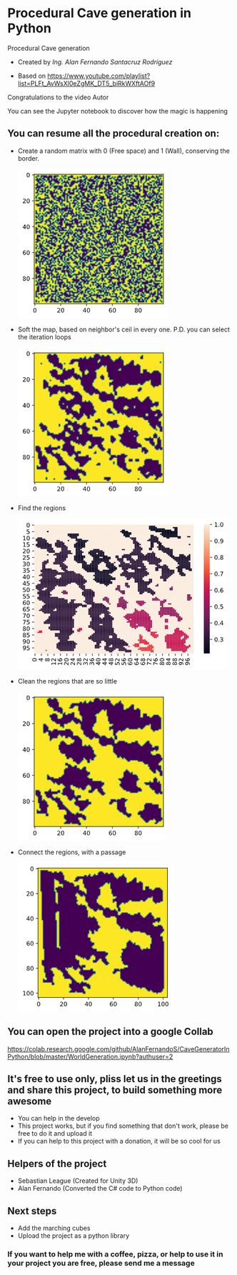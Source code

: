 

# Procedural Cave generation in Python

Procedural Cave generation

* Created by *Ing. Alan Fernando Santacruz Rodríguez*

* Based on https://www.youtube.com/playlist?list=PLFt_AvWsXl0eZgMK_DT5_biRkWXftAOf9

Congratulations to the video Autor

You can see the Jupyter notebook to discover how the magic is happening

##  You can resume all the procedural creation on:

* Create a random matrix with 0 (Free space) and 1 (Wall), conserving the border.

  ![RandomMatrix](RandomMatrix.png)

* Soft the map, based on neighbor's  ceil in every one. P.D. you can select the iteration loops

  ![SoftedMap](SoftedMap.png)

* Find the regions

  ![RegionedMap](RegionedMap.png)

* Clean the regions that are so little

  ![CleannedMap](CleannedMap.png)

* Connect the regions, with a passage

  ![ConnectedMap](ConnectedMap.png)
## You can open the project into a google Collab
https://colab.research.google.com/github/AlanFernandoS/CaveGeneratorInPython/blob/master/WorldGeneration.ipynb?authuser=2

## It's free to use only, pliss let us in the greetings and share this project, to build something more awesome

* You can help in the develop
* This project works, but if you find something that don't work, please be free to do it and upload it
* If you can help to this project with a donation, it will be so cool for us

## Helpers of the project

* Sebastian League (Created for Unity 3D)
* Alan Fernando (Converted the C# code to Python code)

## Next steps

* Add the marching cubes 
* Upload the project as a python library

### If you want to help me with a coffee, pizza, or help to use it in your project you are free, please send me a message











